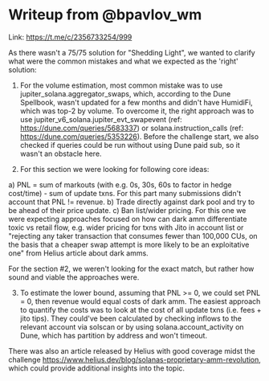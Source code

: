 # Writeup from @bpavlov_wm
Link: https://t.me/c/2356733254/999

As there wasn't a 75/75 solution for "Shedding Light", we wanted to clarify what were the common mistakes and what we expected as the 'right' solution:


1) For the volume estimation, most common mistake was to use jupiter_solana.aggregator_swaps, which, according to the Dune Spellbook, wasn't updated for a few months and didn't have HumidiFi, which was top-2 by volume. 
To overcome it, the right approach was to use jupiter_v6_solana.jupiter_evt_swapevent (ref: https://dune.com/queries/5683337) or solana.instruction_calls (ref: https://dune.com/queries/5353226). 
Before the challenge start, we also checked if queries could be run without using Dune paid sub, so it wasn't an obstacle here.


2) For this section we were looking for following core ideas:

a) PNL = sum of markouts (with e.g. 0s, 30s, 60s to factor in hedge cost/time) - sum of update txns. For this part many submissions didn't account that PNL != revenue.
b) Trade directly against dark pool and try to be ahead of their price update.
c) Ban list/wider pricing. For this one we were expecting approaches focused on how can dark amm differentiate toxic vs retail flow, e.g. wider pricing for txns with Jito in account list or "rejecting any taker transaction that consumes fewer than 100,000 CUs, on the basis that a cheaper swap attempt is more likely to be an exploitative one" from Helius article about dark amms.

For the section #2, we weren't looking for the exact match, but rather how sound and viable the approaches were.


3) To estimate the lower bound, assuming that PNL >= 0, we could set PNL = 0, then revenue would equal costs of dark amm. The easiest approach to quantify the costs was to look at the cost of all update txns (i.e. fees + jito tips). 
They could've been calculated by checking inflows to the relevant account via solscan or by using solana.account_activity on Dune, which has partition by address and won't timeout.

There was also an article released by Helius with good coverage midst the challenge https://www.helius.dev/blog/solanas-proprietary-amm-revolution, which could provide additional insights into the topic.